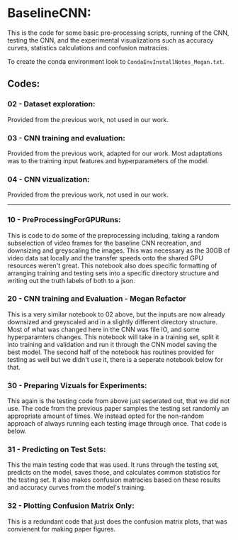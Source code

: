 
# BaselineCNN:

This is the code for some basic pre-processing scripts, running of the CNN, testing the CNN, and the experimental visualizations such as accuracy curves, statistics calculations and confusion matracies.

To create the conda environment look to `CondaEnvInstallNotes_Megan.txt`. 

## Codes: 

### 02 - Dataset exploration: 
Provided from the previous work, not used in our work. 

### 03 - CNN training and evaluation: 
Provided from the previous work, adapted for our work. Most adaptations was to the training input features and hyperparameters of the model. 

### 04 - CNN vizualization:
Provided from the previous work, not used in our work. 

___ 

### 10 - PreProcessingForGPURuns:
This is code to do some of the preprocessing including, taking a random subselection of video frames for the baseline CNN recreation, and downsizing and greyscaling the images. This was necessary as the 30GB of video data sat locally and the transfer speeds onto the shared GPU resources weren't great. This notebook also does specific formatting of arranging training and testing sets into a specific directory structure and writing out the truth labels of both to a json. 

### 20 - CNN training and Evaluation - Megan Refactor
This is a very similar notebook to 02 above, but the inputs are now already downsized and greyscaled and in a slightly different directory structure. Most of what was changed here in the CNN was file IO, and some hyperparamters changes. This notebook will take in a training set, split it into training and validation and run it through the CNN model saving the best model. The second half of the notebook has routines provided for testing as well but we didn't use it, there is a seperate notebook below for that. 

### 30 - Preparing Vizuals for Experiments:
This again is the testing code from above just seperated out, that we did not use. The code from the previous paper samples the testing set randomly an appropriate amount of times. We instead opted for the non-random approach of always running each testing image through once. That code is below. 

### 31 - Predicting on Test Sets:
This the main testing code that was used. It runs through the testing set, predicts on the model, saves those, and calculates common statistics for the testing set. It also makes confusion matracies based on these results and accuracy curves from the model's training. 

### 32 - Plotting Confusion Matrix Only:
This is a redundant code that just does the confusion matrix plots, that was convienent for making paper figures. 
